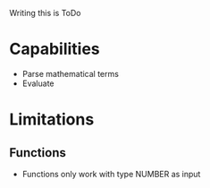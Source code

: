 Writing this is ToDo


# Capabilities
- Parse mathematical terms
- Evaluate 

# Limitations
## Functions
- Functions only work with type NUMBER as input